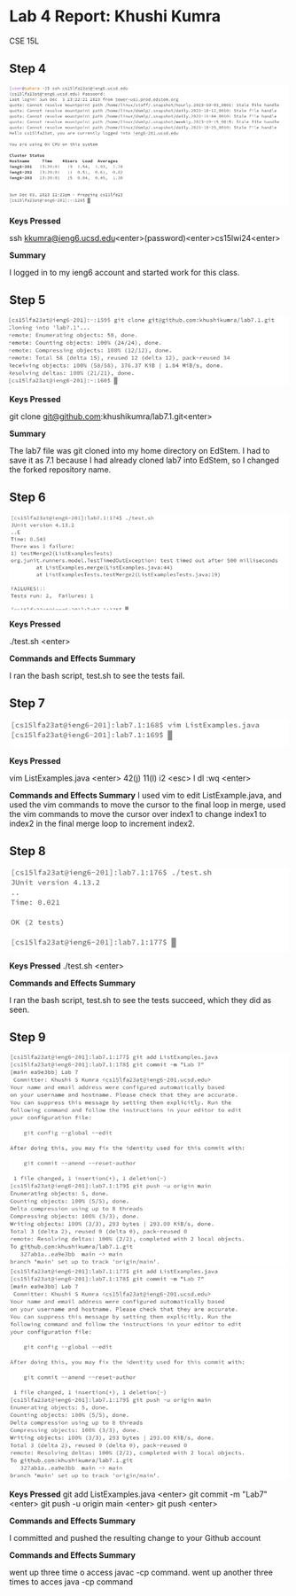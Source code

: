 # Lab 4 Report: Khushi Kumra 
CSE 15L
## Step 4


![no args](sunstep4.png)

**Keys Pressed**


ssh kkumra@ieng6.ucsd.edu&lt;enter&gt;(password)&lt;enter&gt;cs15lwi24&lt;enter&gt;


**Summary**


I logged in to my ieng6 account and started work for this class.

## Step 5


![no args](sunstep5.png)

**Keys Pressed**


git clone git@github.com:khushikumra/lab7.1.git&lt;enter&gt;


**Summary**


The lab7 file was git cloned into my home directory on EdStem. I had to save it as 7.1 because I had already cloned lab7 into EdStem, so I changed the forked repository name. 


## Step 6


![no args](hello1.png)


**Keys Pressed**


./test.sh &lt;enter&gt;



**Commands and Effects Summary** 

I ran the bash script, test.sh to see the tests fail.  


## Step 7


![no args](sunstep7.png)


**Keys Pressed**


vim ListExamples.java &lt;enter&gt; 42(j) 11(l) i2 &lt;esc&gt; l dl :wq &lt;enter&gt;


**Commands and Effects Summary**
I used vim to edit ListExample.java, and used the vim commands to move the cursor to the final loop in merge, used the vim commands to move the cursor over index1 to change index1 to index2 in the final merge loop to increment index2. 



## Step 8


![no args](hello2.png)

**Keys Pressed**
./test.sh &lt;enter&gt;


**Commands and Effects Summary**

I ran the bash script, test.sh to see the tests succeed, which they did as seen.  




## Step 9


![no args](hello3.png)
![no args](hello3.png)


**Keys Pressed**
git add ListExamples.java &lt;enter&gt;
git commit -m "Lab7" &lt;enter&gt;
git push -u origin main &lt;enter&gt;
git push &lt;enter&gt;

**Commands and Effects Summary**

I committed and pushed the resulting change to your Github account



**Commands and Effects Summary**

went up three time o access javac -cp command. went up another three times to acces java -cp command
